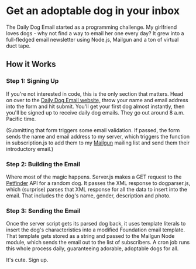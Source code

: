 # Get an adoptable dog in your inbox #

The Daily Dog Email started as a programming challenge. My girlfriend loves dogs - why not find a way to email her one every day? It grew into a full-fledged email newsletter using Node.js, Mailgun and a ton of virtual duct tape.

## How it Works ##

### Step 1: Signing Up ###

If you're not interested in code, this is the only section that matters. Head on over to the [Daily Dog Email website,](http://www.dailydogemail.com) throw your name and email address into the form and hit submit. You'll get your first dog almost instantly, then you'll be signed up to receive daily dog emails. They go out around 8 a.m. Pacific time.

(Submitting that form triggers some email validation. If passed, the form sends the name and email address to my server, which triggers the function in subscription.js to add them to my [Mailgun](http://www.mailgun.com/) mailing list and send them their introductory email.)

### Step 2: Building the Email ###

Where most of the magic happens. Server.js makes a GET request to the [Petfinder](https://www.petfinder.com/) API for a random dog. It passes the XML response to dogparser.js, which (surprise) parses that XML response for all the data to insert into the email. That includes the dog's name, gender, description and photo.

### Step 3: Sending the Email ###

Once the server script gets its parsed dog back, it uses template literals to insert the dog's characteristics into a modified Foundation email template. That template gets stored as a string and passed to the Mailgun Node module, which sends the email out to the list of subscribers. A cron job runs this whole process daily, guaranteeing adorable, adoptable dogs for all.

It's cute. Sign up.
